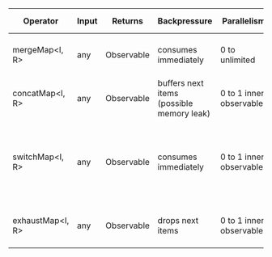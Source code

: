 | Operator | Input | Returns | Backpressure | Parallelism | Pursue criterion |
|---|---|---|---|---|---|
| mergeMap<I, R> | any | Observable | consumes immediately | 0 to unlimited | as soon as next input item is available |
| concatMap<I, R> | any | Observable | buffers next items (possible memory leak) | 0 to 1 inner observables | not before inner observable completes
| switchMap<I, R> | any | Observable | consumes immediately	| 0 to 1 inner observables | as soon as next input item is available unsubscribes from the current inner observable |
| exhaustMap<I, R> | any | Observable | drops next items | 0 to 1 inner observables | not before inner observable completes